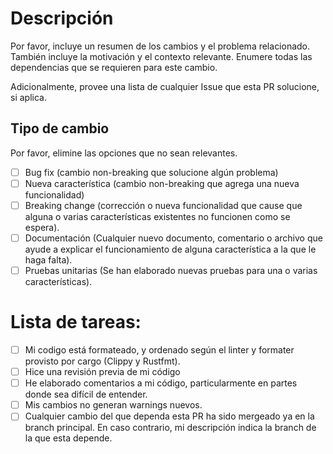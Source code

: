 
# Descripción
Por favor, incluye un resumen de los cambios y el problema relacionado. 
También incluye la motivación y el contexto relevante. Enumere todas las
dependencias que se requieren para este cambio.

Adicionalmente, provee una lista de cualquier Issue que esta PR solucione, si
aplica.

## Tipo de cambio

Por favor, elimine las opciones que no sean relevantes.

- [ ] Bug fix (cambio non-breaking que solucione algún problema)
- [ ] Nueva característica (cambio non-breaking que agrega una nueva
  funcionalidad)
- [ ] Breaking change (corrección o nueva funcionalidad que cause que alguna o
  varias características existentes no funcionen como se espera).
- [ ] Documentación (Cualquier nuevo documento, comentario o archivo que ayude a
  explicar el funcionamiento de alguna característica a la que le haga falta).
- [ ] Pruebas unitarias (Se han elaborado nuevas pruebas para una o varias
  características).

# Lista de tareas:

- [ ] Mi codigo está formateado, y ordenado según el linter y formater provisto
  por cargo (Clippy y Rustfmt).
- [ ] Hice una revisión previa de mi código
- [ ] He elaborado comentarios a mi código, particularmente en partes donde sea
  difícil de entender.
- [ ] Mis cambios no generan warnings nuevos.
- [ ] Cualquier cambio del que dependa esta PR ha sido mergeado ya en la branch
  principal. En caso contrario, mi descripción indica la branch de la que esta
  depende.
